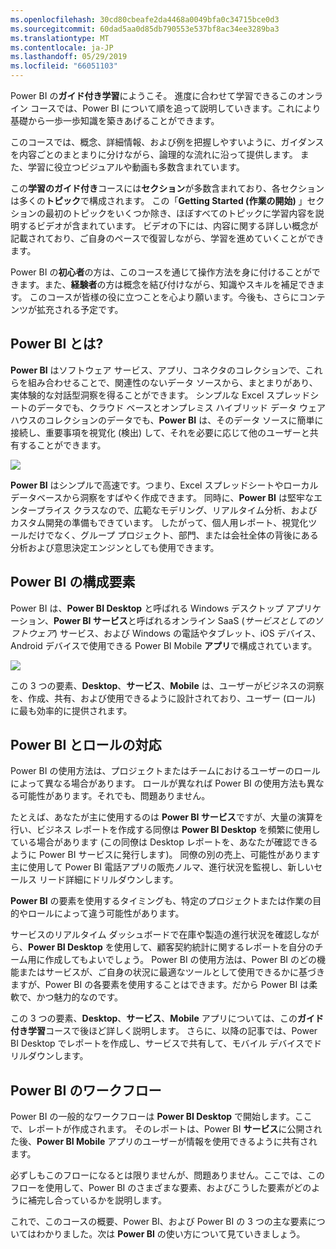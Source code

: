 ```yaml
---
ms.openlocfilehash: 30cd80cbeafe2da4468a0049bfa0c34715bce0d3
ms.sourcegitcommit: 60dad5aa0d85db790553e537bf8ac34ee3289ba3
ms.translationtype: MT
ms.contentlocale: ja-JP
ms.lasthandoff: 05/29/2019
ms.locfileid: "66051103"
---
```

Power BI の**ガイド付き学習**にようこそ。 進度に合わせて学習できるこのオンライン コースでは、Power BI について順を追って説明していきます。これにより基礎から一歩一歩知識を築きあげることができます。

このコースでは、概念、詳細情報、および例を把握しやすいように、ガイダンスを内容ごとのまとまりに分けながら、論理的な流れに沿って提供します。 また、学習に役立つビジュアルや動画も多数含まれています。

この**学習のガイド付き**コースには**セクション**が多数含まれており、各セクションは多くの**トピック**で構成されます。 この「**Getting Started (作業の開始)** 」セクションの最初のトピックをいくつか除き、ほぼすべてのトピックに学習内容を説明するビデオが含まれています。 ビデオの下には、内容に関する詳しい概念が記載されており、ご自身のペースで復習しながら、学習を進めていくことができます。

Power BI の**初心者**の方は、このコースを通じて操作方法を身に付けることができます。また、**経験者**の方は概念を結び付けながら、知識やスキルを補足できます。 このコースが皆様の役に立つことを心より願います。今後も、さらにコンテンツが拡充される予定です。

## <a name="what-is-power-bi"></a>Power BI とは?
**Power BI** はソフトウェア サービス、アプリ、コネクタのコレクションで、これらを組み合わせることで、関連性のないデータ ソースから、まとまりがあり、実体験的な対話型洞察を得ることができます。 シンプルな Excel スプレッドシートのデータでも、クラウド ベースとオンプレミス ハイブリッド データ ウェアハウスのコレクションのデータでも、**Power BI** は、そのデータ ソースに簡単に接続し、重要事項を視覚化 (検出) して、それを必要に応じて他のユーザーと共有することができます。

![](media/0-0-what-is-power-bi/c0a0_1.png)

**Power BI** はシンプルで高速です。つまり、Excel スプレッドシートやローカル データベースから洞察をすばやく作成できます。 同時に、**Power BI** は堅牢なエンタープライス クラスなので、広範なモデリング、リアルタイム分析、およびカスタム開発の準備もできています。 したがって、個人用レポート、視覚化ツールだけでなく、グループ プロジェクト、部門、または会社全体の背後にある分析および意思決定エンジンとしても使用できます。

## <a name="the-parts-of-power-bi"></a>Power BI の構成要素
Power BI は、**Power BI Desktop** と呼ばれる Windows デスクトップ アプリケーション、**Power BI サービス**と呼ばれるオンライン SaaS (*サービスとしてのソフトウェア*) サービス、および Windows の電話やタブレット、iOS デバイス、Android デバイスで使用できる Power BI Mobile **アプリ**で構成されています。

![](media/0-0-what-is-power-bi/c0a0_2.png)

この 3 つの要素、**Desktop**、**サービス**、**Mobile** は、ユーザーがビジネスの洞察を、作成、共有、および使用できるように設計されており、ユーザー (ロール) に最も効率的に提供されます。

## <a name="how-power-bi-matches-your-role"></a>Power BI とロールの対応
Power BI の使用方法は、プロジェクトまたはチームにおけるユーザーのロールによって異なる場合があります。 ロールが異なれば Power BI の使用方法も異なる可能性があります。それでも、問題ありません。

たとえば、あなたが主に使用するのは **Power BI サービス**ですが、大量の演算を行い、ビジネス レポートを作成する同僚は **Power BI Desktop** を頻繁に使用している場合があります (この同僚は Desktop レポートを、あなたが確認できるように Power BI サービスに発行します)。 同僚の別の売上、可能性があります主に使用して Power BI 電話アプリの販売ノルマ、進行状況を監視し、新しいセールス リード詳細にドリルダウンします。

**Power BI** の要素を使用するタイミングも、特定のプロジェクトまたは作業の目的やロールによって違う可能性があります。

サービスのリアルタイム ダッシュボードで在庫や製造の進行状況を確認しながら、**Power BI Desktop** を使用して、顧客契約統計に関するレポートを自分のチーム用に作成してもよいでしょう。 Power BI の使用方法は、Power BI のどの機能またはサービスが、ご自身の状況に最適なツールとして使用できるかに基づきますが、Power BI の各要素を使用することはできます。だから Power BI は柔軟で、かつ魅力的なのです。

この 3 つの要素、**Desktop**、**サービス**、**Mobile** アプリについては、この**ガイド付き学習**コースで後ほど詳しく説明します。 さらに、以降の記事では、Power BI Desktop でレポートを作成し、サービスで共有して、モバイル デバイスでドリルダウンします。

## <a name="the-flow-of-work-in-power-bi"></a>Power BI のワークフロー
Power BI の一般的なワークフローは **Power BI Desktop** で開始します。ここで、レポートが作成されます。 そのレポートは、Power BI **サービス**に公開された後、**Power BI Mobile** アプリのユーザーが情報を使用できるように共有されます。

必ずしもこのフローになるとは限りませんが、問題ありません。ここでは、このフローを使用して、Power BI のさまざまな要素、およびこうした要素がどのように補完し合っているかを説明します。

これで、このコースの概要、Power BI、および Power BI の 3 つの主な要素についてはわかりました。次は **Power BI** の使い方について見ていきましょう。

